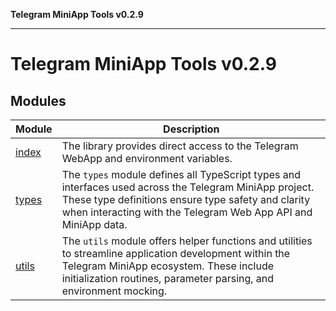 **Telegram MiniApp Tools v0.2.9**

***

# Telegram MiniApp Tools v0.2.9

## Modules

| Module | Description |
| ------ | ------ |
| [index](index.md) | The library provides direct access to the Telegram WebApp and environment variables. |
| [types](types.md) | The `types` module defines all TypeScript types and interfaces used across the Telegram MiniApp project. These type definitions ensure type safety and clarity when interacting with the Telegram Web App API and MiniApp data. |
| [utils](utils.md) | The `utils` module offers helper functions and utilities to streamline application development within the Telegram MiniApp ecosystem. These include initialization routines, parameter parsing, and environment mocking. |

